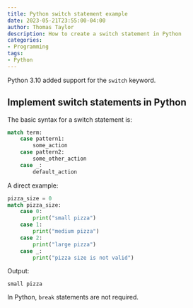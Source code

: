 ```yaml
---
title: Python switch statement example
date: 2023-05-21T23:55:00-04:00
author: Thomas Taylor
description: How to create a switch statement in Python
categories:
- Programming
tags:
- Python
---
```


Python 3.10 added support for the `switch` keyword.

## Implement switch statements in Python

The basic syntax for a switch statement is:

```python
match term:
    case pattern1:
        some_action
    case pattern2:
        some_other_action
    case _:
        default_action
```

A direct example:

```python
pizza_size = 0
match pizza_size:
    case 0:
        print("small pizza")
    case 1:
        print("medium pizza")
    case 2:
        print("large pizza")
    case _:
        print("pizza size is not valid")
```

Output:

```text
small pizza
```

In Python, `break` statements are not required.
